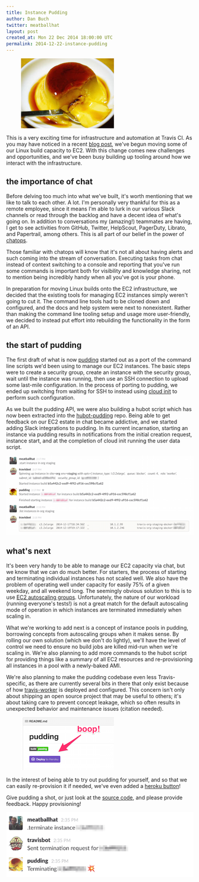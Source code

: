 ```yaml
---
title: Instance Pudding
author: Dan Buch
twitter: meatballhat
layout: post
created_at: Mon 22 Dec 2014 18:00:00 UTC
permalink: 2014-12-22-instance-pudding
---
```


<figure class="small right">
  <a href="https://github.com/travis-ci/pudding"><img alt="Tanita Pudding!" src="/images/2014-12-22-pudding.jpg"></a>
</figure>

This is a very exciting time for infrastructure and automation at Travis CI. As you may have noticed in a recent [blog
post](2014-12-17-faster-builds-with-container-based-infrastructure), we've begun moving some of our Linux build capacity
to EC2.  With this change comes new challenges and opportunities, and we've been busy building up tooling around how we
interact with the infrastructure.

## the importance of chat

Before delving too much into what we've built, it's worth mentioning that we like to talk to each other.  A lot.  I'm
personally very thankful for this as a remote employee, since it means I'm able to lurk in our various Slack channels or
read through the backlog and have a decent idea of what's going on.  In addition to conversations my (amazing!)
teammates are having, I get to see activities from GitHub, Twitter, HelpScout, PagerDuty, Librato, and Papertrail, among
others.  This is all part of our belief in the power of [chatops](https://speakerdeck.com/jnewland/chatops-at-github).

Those familiar with chatops will know that it's not all about having alerts and such coming into the stream of
conversation.  Executing tasks from chat instead of context switching to a console and reporting that you've run some
commands is important both for visibility and knowledge sharing, not to mention being incredibly handy when all you've
got is your phone.

In preparation for moving Linux builds onto the EC2 infrastructure, we decided that the existing tools for managing EC2
instances simply weren't going to cut it.  The command line tools had to be cloned down and configured, and the docs and
help system were next to nonexistent.  Rather than making the command line tooling setup and usage more user-friendly,
we decided to instead put effort into rebuilding the functionality in the form of an API.

## the start of pudding

The first draft of what is now [pudding](https://github.com/travis-ci/pudding) started out as a port of the command line
scripts we'd been using to manage our EC2 instances.  The basic steps were to create a security group, create an
instance with the security group, wait until the instance was running, then use an SSH connection to upload some
last-mile configuration.  In the process of porting to pudding, we ended up switching from waiting for SSH to instead
using [cloud init](https://help.ubuntu.com/community/CloudInit) to perform such configuration.

As we built the pudding API, we were also building a hubot script which has now been extracted into the
[hubot-pudding](https://github.com/travis-ci/hubot-pudding) repo.  Being able to get feedback on our EC2 estate in chat
became addictive, and we started adding Slack integrations to pudding.  In its current incarnation, starting an
instance via pudding results in notifications from the initial creation request, instance start, and at the completion
of cloud init running the user data script.

![hubot pudding usage](/images/2014-12-22-hubot-pudding-usage.png)

## what's next

It's been very handy to be able to manage our EC2 capacity via chat, but we know that we can do much better.  For
starters, the process of starting and terminating individual instances has not scaled well.  We also have the problem of
operating well under capacity for easily 75% of a given weekday, and all weekend long.  The seemingly obvious solution
to this is to use [EC2 autoscaling groups](http://aws.amazon.com/autoscaling/). Unfortunately, the nature of our
workload (running everyone's tests!) is not a great match for the default autoscaling mode of operation in which
instances are terminated immediately when scaling in.

What we're working to add next is a concept of instance pools in pudding, borrowing concepts from autoscaling groups
when it makes sense.  By rolling our own solution (which we don't do lightly), we'll have the level of control we need
to ensure no build jobs are killed mid-run when we're scaling in.  We're also planning to add more commands to the hubot
script for providing things like a summary of all EC2 resources and re-provisioning all instances in a pool with a
newly-baked AMI.

We're also planning to make the pudding codebase even less Travis-specific, as there are currently several bits in there
that only exist because of how [travis-worker](https://github.com/travis-ci/travis-worker) is deployed and configured.
This concern isn't only about shipping an open source project that may be useful to others; it's about taking care to
prevent concept leakage, which so often results in unexpected behavior and maintenance issues (citation needed).

<figure class="small left">
  <img alt="pudding heroku button" src="/images/2014-12-22-pudding-heroku-button.png">
</figure>

In the interest of being able to try out pudding for yourself, and so that we can easily re-provision it if needed,
we've even added a [heroku button](https://blog.heroku.com/archives/2014/8/7/heroku-button)!

Give pudding a shot, or just look at the [source code](https://github.com/travis-ci/pudding), and please provide
feedback.  Happy provisioning!

![pudding terminate instance](/images/2014-12-22-pudding-terminate-instance.png)
